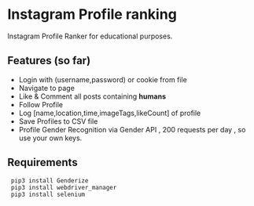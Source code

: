 # Instagram Profile ranking
Instagram Profile Ranker for educational purposes.

## Features (so far)
* Login with (username,password) or cookie from file 
* Navigate to page
* Like & Comment all posts containing **humans**
* Follow Profile
* Log [name,location,time,imageTags,likeCount] of profile
* Save Profiles to CSV file
* Profile Gender Recognition via Gender API , 200 requests per day , so use your own keys.

## Requirements

``` 
 pip3 install Genderize  
 pip3 install webdriver_manager  
 pip3 install selenium   
 ```
